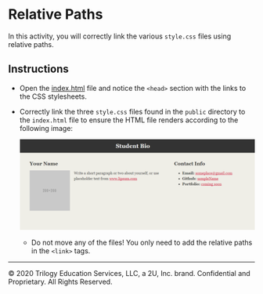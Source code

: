 # Relative Paths

In this activity, you will correctly link the various `style.css` files using relative paths.

## Instructions

* Open the [index.html](Unsolved/public/index.html) file and notice the `<head>` section with the links to the CSS stylesheets.

* Correctly link the three `style.css` files found in the `public` directory to the `index.html` file to ensure the HTML file renders according to the following image:

  ![A portfolio with a dark gray header with the student's name, a photo, text on the left and contact info in an unordered list on the right](Images/100-html-css-mockup.png)

  * Do not move any of the files! You only need to add the relative paths in the `<link>` tags.

---
© 2020 Trilogy Education Services, LLC, a 2U, Inc. brand. Confidential and Proprietary. All Rights Reserved.
